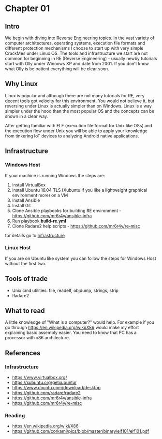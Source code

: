 # Chapter 01

## Intro

We begin with diving into Reverse Engineering topics. 
In the vast variety of computer architectures, operating systems, 
execution file formats and different protection mechanisms I choose 
to start up with very simple CrackMes under Linux OS. 
The tools and infrastructure we start are not common for beginning in RE (Reverse Engineering) - usually 
newby tutorials start with Olly under Winoows XP and date from 2001. If you don't know what Olly is
be patient everything will be clear soon.

## Why Linux

Linux is popular and although there are not many tutorials for RE,
very decent tools got velocity for this environment. You would not believe it, but
reversing under Linux is actually simpler than on Windows. Linux is a way simpler under
the hood than the most popular OS and the concepts can be shown in a clear way.

After getting familiar with ELF (execution file format for Unix like OSs) and the 
execution flow under Unix you will be able to apply your knowledge from tinkering IoT 
devices to analyzing Android native applications.

## Infrastructure

### Windows Host

If your machine is running Windows the steps are:

1. Install VirtualBox
1. Install Ubuntu 16.04 TLS (Xubuntu if you like a lightweight graphical environment more) on a VM
1. Install Ansible
1. Install Git
1. Clone Ansible playbooks for building RE environment - https://github.com/mr6r4y/ansible-infra
1. Run playbook **build-re.yml**
1. Clone Radare2 help scripts - https://github.com/mr6r4y/re-misc

for details go to [Infrastructure](../infrastructure.md)

### Linux Host

If you are on Ubuntu like system you can follow the steps for Windows Host without the first two.

## Tools of trade

* Unix cmd utilities: file, readelf, objdump, strings, strip
* Radare2

## What to read

A little knowledge of "What is a computer?" would help. For example if you go through
https://en.wikipedia.org/wiki/X86 would make my effort explaining basic assembly easier.
You need to know that PC has a processor with x86 architecture.

## References

### Infrastructure

* https://www.virtualbox.org/
* https://xubuntu.org/getxubuntu/
* https://www.ubuntu.com/download/desktop
* https://github.com/radare/radare2
* https://github.com/mr6r4y/ansible-infra
* https://github.com/mr6r4y/re-misc

### Reading

* https://en.wikipedia.org/wiki/X86
* https://github.com/corkami/pics/blob/master/binary/elf101/elf101.pdf
